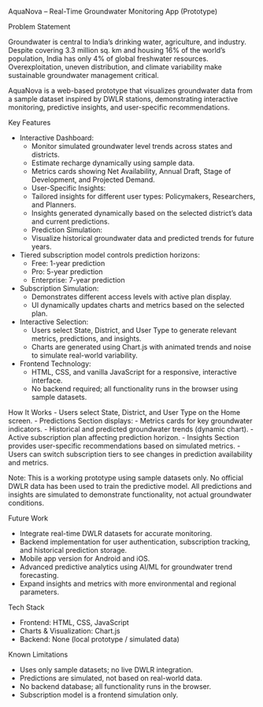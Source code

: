 AquaNova – Real-Time Groundwater Monitoring App (Prototype)

Problem Statement

Groundwater is central to India’s drinking water, agriculture, and industry. Despite covering 3.3 million sq. km and housing 16% of the world’s population, India has only 4% of global freshwater resources. Overexploitation, uneven distribution, and climate variability make sustainable groundwater management critical.

AquaNova is a web-based prototype that visualizes groundwater data from a sample dataset inspired by DWLR stations, demonstrating interactive monitoring, predictive insights, and user-specific recommendations.

Key Features
- Interactive Dashboard:
	- Monitor simulated groundwater level trends across states and districts.
	- Estimate recharge dynamically using sample data.
	- Metrics cards showing Net Availability, Annual Draft, Stage of Development, and Projected Demand.
	- User-Specific Insights:
	- Tailored insights for different user types: Policymakers, Researchers, and Planners.
	- Insights generated dynamically based on the selected district’s data and current predictions.
	- Prediction Simulation:
	- Visualize historical groundwater data and predicted trends for future years.
- Tiered subscription model controls prediction horizons:
   - Free: 1-year prediction
   - Pro: 5-year prediction
   - Enterprise: 7-year prediction
- Subscription Simulation:
  - Demonstrates different access levels with active plan display.
  - UI dynamically updates charts and metrics based on the selected plan.
- Interactive Selection:
  - Users select State, District, and User Type to generate relevant metrics, predictions, and insights.
  - Charts are generated using Chart.js with animated trends and noise to simulate real-world variability.
- Frontend Technology:
  - HTML, CSS, and vanilla JavaScript for a responsive, interactive interface.
  - No backend required; all functionality runs in the browser using sample datasets.

How It Works
	- Users select State, District, and User Type on the Home screen.
	- Predictions Section displays:
	  - Metrics cards for key groundwater indicators.
	  - Historical and predicted groundwater trends (dynamic chart).
	  - Active subscription plan affecting prediction horizon.
	  - Insights Section provides user-specific recommendations based on simulated metrics.
	  - Users can switch subscription tiers to see changes in prediction availability and metrics.

Note: This is a working prototype using sample datasets only. No official DWLR data has been used to train the predictive model. All predictions and insights are simulated to demonstrate functionality, not actual groundwater conditions.

Future Work
- Integrate real-time DWLR datasets for accurate monitoring.
- Backend implementation for user authentication, subscription tracking, and historical prediction storage.
- Mobile app version for Android and iOS.
- Advanced predictive analytics using AI/ML for groundwater trend forecasting.
- Expand insights and metrics with more environmental and regional parameters.

Tech Stack
- Frontend: HTML, CSS, JavaScript
- Charts & Visualization: Chart.js
- Backend: None (local prototype / simulated data)

Known Limitations
- Uses only sample datasets; no live DWLR integration.
- Predictions are simulated, not based on real-world data.
- No backend database; all functionality runs in the browser.
- Subscription model is a frontend simulation only.
   
